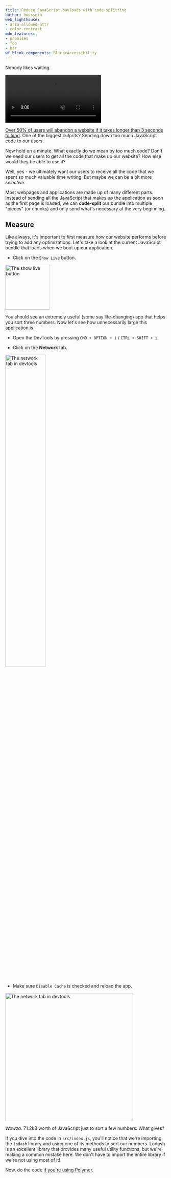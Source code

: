 ```yaml
---
title: Reduce JavaScript payloads with code-splitting
author: houssein
web_lighthouse:
- aria-allowed-attr
- color-contrast
mdn_features:
- promises
- foo
- bar
wf_blink_components: Blink>Accessibility
---
```


Nobody likes waiting.

<video autoplay loop muted playsinline>
  <source src="./assets/waiting.mp4" type="video/mp4">
</video>

[Over 50% of users will abandon a website if it takes longer than 3 seconds to load](https://www.thinkwithgoogle.com/intl/en-154/insights-inspiration/research-data/need-mobile-speed-how-mobile-latency-impacts-publisher-revenue/). One of the biggest culprits? Sending down too much JavaScript code to our users.

Now hold on a minute. What exactly do we mean by too much code? Don't we need our users to get all the code that make up our website? How else would they be able to use it?

Well, yes - we ultimately want our users to receive all the code that we spent so much valuable time writing. But maybe we can be a bit more _selective_.

Most webpages and applications are made up of many different parts. Instead of sending all the JavaScript that makes up the application as soon as the first page is loaded, we can **code-split** our bundle into multiple "pieces" (or chunks) and only send what's necessary at the very beginning.

## Measure

Like always, it's important to first measure how our website performs before trying to add any optimizations. Let's take a look at the current JavaScript bundle that loads when we boot up our application.

- Click on the `Show Live` button.

<img src="./assets/show-live.png" width="140" alt="The show live button">

You should see an extremely useful (some say life-changing) app that helps you sort three numbers. Now let's see how unnecessarily large this application is.

- Open the DevTools by pressing `CMD + OPTION + i` / `CTRL + SHIFT + i`.

- Click on the **Network** tab.

<img src="./assets/network-tab.png" width="50%" alt="The network tab in devtools">

- Make sure `Disable Cache` is checked and reload the app.

<img src="./assets/network.png" width="400" alt="The network tab in devtools">

_Wowza_. 71.2kB worth of JavaScript just to sort a few numbers. What gives?

If you dive into the code in `src/index.js`, you'll notice that we're importing the `lodash` library and using one of its methods to sort our numbers. Lodash is an excellent library that provides many useful utility functions, but we're making a common mistake here. We don't have to import the entire library if we're not using most of it!

Now, do the code [if you're using Polymer](codelabs/webpack-with-polymer).

 